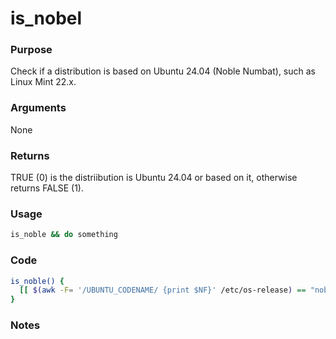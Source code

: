# is_nobel
### Purpose
Check if a distribution is based on Ubuntu 24.04 (Noble Numbat), such as Linux Mint 22.x.
### Arguments
None
### Returns
TRUE (0) is the distriibution is Ubuntu 24.04 or based on it, otherwise returns FALSE (1).
### Usage
```bash
is_noble && do something
```
### Code
```bash
is_noble() {
  [[ $(awk -F= '/UBUNTU_CODENAME/ {print $NF}' /etc/os-release) == "noble" ]] && return "$TRUE" || return "$FALSE"
}
```
### Notes
